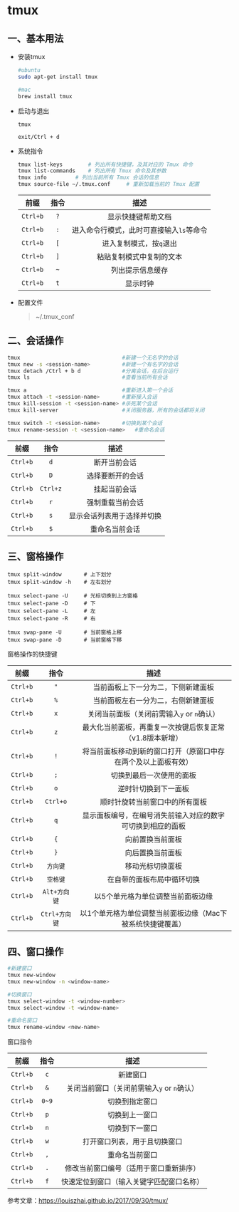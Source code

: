 # tmux

## 一、基本用法

* 安装tmux

  ```bash
  #ubuntu
  sudo apt-get install tmux
  
  #mac
  brew install tmux
  ```

* 启动与退出

  ```shell
  tmux
  
  exit/Ctrl + d
  ```

* 系统指令

  ```bash
  tmux list-keys		# 列出所有快捷键，及其对应的 Tmux 命令
  tmux list-commands	# 列出所有 Tmux 命令及其参数
  tmux info			# 列出当前所有 Tmux 会话的信息
  tmux source-file ~/.tmux.conf		# 重新加载当前的 Tmux 配置
  ```

  |   前缀   |   指令   |                   描述                   |
  | :------: | :------: | :--------------------------------------: |
  | `Ctrl+b` |   `?`    |            显示快捷键帮助文档            |
  | `Ctrl+b` |   `:`    | 进入命令行模式，此时可直接输入`ls`等命令 |
  | `Ctrl+b` |   `[`    |         进入复制模式，按`q`退出          |
  | `Ctrl+b` |   `]`    |         粘贴复制模式中复制的文本         |
  | `Ctrl+b` |   `~`    |             列出提示信息缓存             |
  | `Ctrl+b` |   `t` |                           显示时钟         |

* 配置文件

  > ~/.tmux_conf

  

## 二、会话操作

```bash
tmux								#新建一个无名字的会话
tmux new -s <session-name>			#新建一个有名字的会话
tmux detach	/Ctrl + b d				#分离会话，在后台运行
tmux ls								#查看当前所有会话

tmux a								#重新进入第一个会话
tmux attach -t <session-name>		#重新接入会话
tmux kill-session -t <session-name>	#杀死某个会话
tmux kill-server 					#关闭服务器，所有的会话都将关闭

tmux switch -t <session-name>		#切换到某个会话
tmux rename-session -t <session-name>	#重命名会话
```

|   前缀   |   指令   |                   描述                   |
| :------: | :------: | :--------------------------------------: |
| `Ctrl+b` |   `d`    |               断开当前会话               |
| `Ctrl+b` |   `D`    |             选择要断开的会话             |
| `Ctrl+b` | `Ctrl+z` |               挂起当前会话               |
| `Ctrl+b` |   `r`    |             强制重载当前会话             |
| `Ctrl+b` |   `s`    |        显示会话列表用于选择并切换        |
| `Ctrl+b` |   `$`    |        重命名当前会话        |

## 三、窗格操作

```shell
tmux split-window		# 上下划分
tmux split-window -h	# 左右划分

tmux select-pane -U		# 光标切换到上方窗格
tmux select-pane -D		# 下
tmux select-pane -L		# 左
tmux select-pane -R		# 右

tmux swap-pane -U		# 当前窗格上移
tmux swap-pane -D		# 当前窗格下移
```

窗格操作的快捷键

|   前缀   |     指令      |                             描述                             |
| :------: | :-----------: | :----------------------------------------------------------: |
| `Ctrl+b` |      `"`      |              当前面板上下一分为二，下侧新建面板              |
| `Ctrl+b` |      `%`      |              当前面板左右一分为二，右侧新建面板              |
| `Ctrl+b` |      `x`      |          关闭当前面板（关闭前需输入`y` or `n`确认）          |
| `Ctrl+b` |      `z`      |   最大化当前面板，再重复一次按键后恢复正常（v1.8版本新增）   |
| `Ctrl+b` |      `!`      | 将当前面板移动到新的窗口打开（原窗口中存在两个及以上面板有效） |
| `Ctrl+b` |      `;`      |                   切换到最后一次使用的面板                   |
| `Ctrl+b` |      `o`      |                     逆时针切换到下一面板                     |
| `Ctrl+b` |   `Ctrl+o`    |                顺时针旋转当前窗口中的所有面板                |
| `Ctrl+b` |      `q`      |  显示面板编号，在编号消失前输入对应的数字可切换到相应的面板  |
| `Ctrl+b` |      `{`      |                       向前置换当前面板                       |
| `Ctrl+b` |      `}`      |                       向后置换当前面板                       |
| `Ctrl+b` |   `方向键`    |                       移动光标切换面板                       |
| `Ctrl+b` |   `空格键`    |                  在自带的面板布局中循环切换                  |
| `Ctrl+b` | `Alt+方向键`  |              以5个单元格为单位调整当前面板边缘               |
| `Ctrl+b` | `Ctrl+方向键` |  以1个单元格为单位调整当前面板边缘（Mac下被系统快捷键覆盖）  |



## 四、窗口操作

```bash
#新建窗口
tmux new-window
tmux new-window -n <window-name>

#切换窗口
tmux select-window -t <window-number>
tmux select-window -t <window-name>

#重命名窗口
tmux rename-window <new-name>
```

窗口指令

|   前缀   | 指令  |                    描述                    |
| :------: | :---: | :----------------------------------------: |
| `Ctrl+b` |  `c`  |                  新建窗口                  |
| `Ctrl+b` |  `&`  | 关闭当前窗口（关闭前需输入`y` or `n`确认） |
| `Ctrl+b` | `0~9` |               切换到指定窗口               |
| `Ctrl+b` |  `p`  |               切换到上一窗口               |
| `Ctrl+b` |  `n`  |               切换到下一窗口               |
| `Ctrl+b` |  `w`  |        打开窗口列表，用于且切换窗口        |
| `Ctrl+b` |  `,`  |               重命名当前窗口               |
| `Ctrl+b` |  `.`  |   修改当前窗口编号（适用于窗口重新排序）   |
| `Ctrl+b` |  `f`  |  快速定位到窗口（输入关键字匹配窗口名称）  |





参考文章：https://louiszhai.github.io/2017/09/30/tmux/

